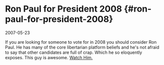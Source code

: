 # Ron Paul for President 2008 {#ron-paul-for-president-2008}

2007-05-23

If you are looking for someone to vote for in 2008 you should consider
Ron Paul. He has many of the core libertarian platform beliefs and
he's not afraid to say that other candidates are full of crap. Which
he so eloquently exposes. This guy is awesome. <a
href="http://www.youtube.com/profile?user=RonPaul2008dotcom">Watch
Him.</a>
